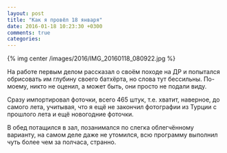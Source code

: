 ```yaml
---
layout: post
title: "Как я провёл 18 января"
date: 2016-01-18 10:23:30 +0300
comments: true
categories: 
---
```

{% img center /images/2016/IMG_20160118_080922.jpg %}

На работе первым делом рассказал о своём походе на ДР и попытался обрисовать им глубину своего батхёрта, но слова тут бессильны. По-моему, никто не оценил, а может быть, они просто не подали виду.
 
Сразу импортировал фоточки, всего 465 штук, т.е. хватит, наверное, до самого лета, учитывая, что я ещё не закончил фотографии из Турции с прошлого лета и ещё новогодние фоточки.

В обед потащился в зал, позанимался по слегка облегчённому варианту, на самом деле даже не утомился, всю программу выполнил чуть более чем за полчаса, странно.